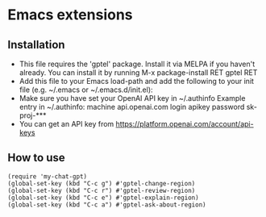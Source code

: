 # Emacs extensions

## Installation

* This file requires the 'gptel' package. Install it via MELPA if you haven't already.
  You can install it by running M-x package-install RET gptel RET
* Add this file to your Emacs load-path and add the following to your init file (e.g. ~/.emacs or ~/.emacs.d/init.el):
* Make sure you have set your OpenAI API key in ~/.authinfo
  Example entry in ~/.authinfo:
  machine api.openai.com login apikey password sk-proj-***
* You can get an API key from https://platform.openai.com/account/api-keys

## How to use

```
(require 'my-chat-gpt)
(global-set-key (kbd "C-c g") #'gptel-change-region)
(global-set-key (kbd "C-c r") #'gptel-review-region)
(global-set-key (kbd "C-c e") #'gptel-explain-region)
(global-set-key (kbd "C-c a") #'gptel-ask-about-region)
```
